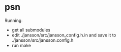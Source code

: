 psn
===

Running:
- get all submodules
- edit ./jansson/src/jansson_config.h.in and save it to ./jansson/src/jansson.config.h
- run make